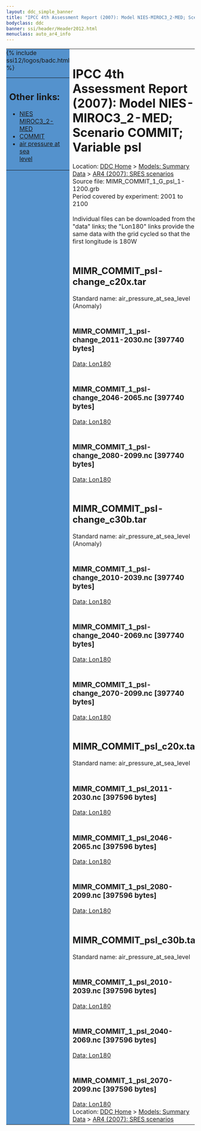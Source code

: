 ```yaml
---
layout: ddc_simple_banner
title: "IPCC 4th Assessment Report (2007): Model NIES-MIROC3_2-MED; Scenario COMMIT; Variable psl"
bodyclass: ddc
banner: ssi/header/Header2012.html
menuclass: auto_ar4_info
---
```



<table width="100%" border="0" cellspacing="0" cellpadding="0" style="border-collapse: collapse;">
<tr style="margin:0;padding:0;border:0;">
<td style="margin:0;padding:0;border:0;height:1pt;width:150pt;background:#5492CD;" valign="top" >

<div id="lh-col2" class="auto_ar4_info">
<table class="menumain" bgcolor="#5492CD" cellspacing="0" width="100%" border="0">
<tr><td>
<h2> Other links:</h2>
<ul>
<li><a href="/auto/ar4/model-NIES-MIROC3_2-MED.html">NIES<br/>MIROC3_2-MED</a></li>
<li><a href="/auto/ar4/scenario-COMMIT.html">COMMIT</a></li>
<li><a href="/auto/ar4/var-air_pressure_at_sea_level.html">air pressure at sea<br/> level</a></li>
</ul>
</td></tr>
{% include ssi12/logos/badc.html %}
</table>
</div>
</td>
<td><h1>IPCC 4th Assessment Report (2007): Model NIES-MIROC3_2-MED; Scenario COMMIT; Variable psl</h1>

<!-- Breadcrumb1 -->
<div id="breadcrumb1" align="left">
Location: <a href="/index.html">DDC Home</a> > <a href="/sim/gcm_clim/">Models: Summary Data</a>
> <a href="/sim/gcm_clim/SRES_AR4/index.html">AR4 (2007): SRES scenarios</a>
</div>
<!-- End of Breadcrumb1 -->Source file: MIMR_COMMIT_1_G_psl_1-1200.grb
<br/>
Period covered by experiment: 2001 to 2100<br/>
<br/>Individual files can be downloaded from the "data" links; the "Lon180" links provide the same data
         with the grid cycled so that the first longitude is 180W<br/>
<br/><h2>MIMR_COMMIT_psl-change_c20x.tar</h2>
Standard name: air_pressure_at_sea_level (Anomaly)<br>
<br/><h3>MIMR_COMMIT_1_psl-change_2011-2030.nc [397740 bytes]</h3>
<a href="http://apps.ipcc-data.org/cgi-bin/downl/ar4_nc/psl/MIMR_COMMIT_1_psl-change_2011-2030.nc">Data; </a><a href="http://apps.ipcc-data.org/cgi-bin/downl/ar4_nc/psl/MIMR_COMMIT_1_psl-change_2011-2030.cyto180.nc"> Lon180</a><br/>
<br/><h3>MIMR_COMMIT_1_psl-change_2046-2065.nc [397740 bytes]</h3>
<a href="http://apps.ipcc-data.org/cgi-bin/downl/ar4_nc/psl/MIMR_COMMIT_1_psl-change_2046-2065.nc">Data; </a><a href="http://apps.ipcc-data.org/cgi-bin/downl/ar4_nc/psl/MIMR_COMMIT_1_psl-change_2046-2065.cyto180.nc"> Lon180</a><br/>
<br/><h3>MIMR_COMMIT_1_psl-change_2080-2099.nc [397740 bytes]</h3>
<a href="http://apps.ipcc-data.org/cgi-bin/downl/ar4_nc/psl/MIMR_COMMIT_1_psl-change_2080-2099.nc">Data; </a><a href="http://apps.ipcc-data.org/cgi-bin/downl/ar4_nc/psl/MIMR_COMMIT_1_psl-change_2080-2099.cyto180.nc"> Lon180</a><br/>
<br/><h2>MIMR_COMMIT_psl-change_c30b.tar</h2>
Standard name: air_pressure_at_sea_level (Anomaly)<br>
<br/><h3>MIMR_COMMIT_1_psl-change_2010-2039.nc [397740 bytes]</h3>
<a href="http://apps.ipcc-data.org/cgi-bin/downl/ar4_nc/psl/MIMR_COMMIT_1_psl-change_2010-2039.nc">Data; </a><a href="http://apps.ipcc-data.org/cgi-bin/downl/ar4_nc/psl/MIMR_COMMIT_1_psl-change_2010-2039.cyto180.nc"> Lon180</a><br/>
<br/><h3>MIMR_COMMIT_1_psl-change_2040-2069.nc [397740 bytes]</h3>
<a href="http://apps.ipcc-data.org/cgi-bin/downl/ar4_nc/psl/MIMR_COMMIT_1_psl-change_2040-2069.nc">Data; </a><a href="http://apps.ipcc-data.org/cgi-bin/downl/ar4_nc/psl/MIMR_COMMIT_1_psl-change_2040-2069.cyto180.nc"> Lon180</a><br/>
<br/><h3>MIMR_COMMIT_1_psl-change_2070-2099.nc [397740 bytes]</h3>
<a href="http://apps.ipcc-data.org/cgi-bin/downl/ar4_nc/psl/MIMR_COMMIT_1_psl-change_2070-2099.nc">Data; </a><a href="http://apps.ipcc-data.org/cgi-bin/downl/ar4_nc/psl/MIMR_COMMIT_1_psl-change_2070-2099.cyto180.nc"> Lon180</a><br/>
<br/><h2>MIMR_COMMIT_psl_c20x.tar</h2>
Standard name: air_pressure_at_sea_level<br>
<br/><h3>MIMR_COMMIT_1_psl_2011-2030.nc [397596 bytes]</h3>
<a href="http://apps.ipcc-data.org/cgi-bin/downl/ar4_nc/psl/MIMR_COMMIT_1_psl_2011-2030.nc">Data; </a><a href="http://apps.ipcc-data.org/cgi-bin/downl/ar4_nc/psl/MIMR_COMMIT_1_psl_2011-2030.cyto180.nc"> Lon180</a><br/>
<br/><h3>MIMR_COMMIT_1_psl_2046-2065.nc [397596 bytes]</h3>
<a href="http://apps.ipcc-data.org/cgi-bin/downl/ar4_nc/psl/MIMR_COMMIT_1_psl_2046-2065.nc">Data; </a><a href="http://apps.ipcc-data.org/cgi-bin/downl/ar4_nc/psl/MIMR_COMMIT_1_psl_2046-2065.cyto180.nc"> Lon180</a><br/>
<br/><h3>MIMR_COMMIT_1_psl_2080-2099.nc [397596 bytes]</h3>
<a href="http://apps.ipcc-data.org/cgi-bin/downl/ar4_nc/psl/MIMR_COMMIT_1_psl_2080-2099.nc">Data; </a><a href="http://apps.ipcc-data.org/cgi-bin/downl/ar4_nc/psl/MIMR_COMMIT_1_psl_2080-2099.cyto180.nc"> Lon180</a><br/>
<br/><h2>MIMR_COMMIT_psl_c30b.tar</h2>
Standard name: air_pressure_at_sea_level<br>
<br/><h3>MIMR_COMMIT_1_psl_2010-2039.nc [397596 bytes]</h3>
<a href="http://apps.ipcc-data.org/cgi-bin/downl/ar4_nc/psl/MIMR_COMMIT_1_psl_2010-2039.nc">Data; </a><a href="http://apps.ipcc-data.org/cgi-bin/downl/ar4_nc/psl/MIMR_COMMIT_1_psl_2010-2039.cyto180.nc"> Lon180</a><br/>
<br/><h3>MIMR_COMMIT_1_psl_2040-2069.nc [397596 bytes]</h3>
<a href="http://apps.ipcc-data.org/cgi-bin/downl/ar4_nc/psl/MIMR_COMMIT_1_psl_2040-2069.nc">Data; </a><a href="http://apps.ipcc-data.org/cgi-bin/downl/ar4_nc/psl/MIMR_COMMIT_1_psl_2040-2069.cyto180.nc"> Lon180</a><br/>
<br/><h3>MIMR_COMMIT_1_psl_2070-2099.nc [397596 bytes]</h3>
<a href="http://apps.ipcc-data.org/cgi-bin/downl/ar4_nc/psl/MIMR_COMMIT_1_psl_2070-2099.nc">Data; </a><a href="http://apps.ipcc-data.org/cgi-bin/downl/ar4_nc/psl/MIMR_COMMIT_1_psl_2070-2099.cyto180.nc"> Lon180</a><br/>
<!-- Breadcrumb2 -->
<div id="breadcrumb2" align="left">
Location: <a href="/index.html">DDC Home</a> > <a href="/sim/gcm_clim/">Models: Summary Data</a>
> <a href="/sim/gcm_clim/SRES_AR4/index.html">AR4 (2007): SRES scenarios</a>
</div>
<!-- End of Breadcrumb2 --></td></tr></table>
